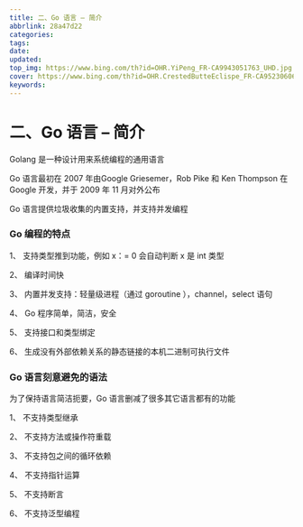 ```yaml
---
title: 二、Go 语言 – 简介
abbrlink: 28a47d22
categories: 
tags: 
date: 
updated: 
top_img: https://www.bing.com/th?id=OHR.YiPeng_FR-CA9943051763_UHD.jpg
cover: https://www.bing.com/th?id=OHR.CrestedButteEclispe_FR-CA9523060616_UHD.jpg
keywords: 
---
```

# 二、Go 语言 – 简介

Golang 是一种设计用来系统编程的通用语言

Go 语言最初在 2007 年由Google Griesemer，Rob Pike 和 Ken Thompson 在 Google 开发，并于 2009 年 11 月对外公布

Go 语言提供垃圾收集的内置支持，并支持并发编程

### Go 编程的特点

1、 支持类型推到功能，例如 x：= 0 会自动判断 x 是 int 类型

2、 编译时间快

3、 内置并发支持：轻量级进程（通过 goroutine ），channel，select 语句

4、 Go 程序简单，简洁，安全

5、 支持接口和类型绑定

6、 生成没有外部依赖关系的静态链接的本机二进制可执行文件

### Go 语言刻意避免的语法

为了保持语言简洁扼要，Go 语言删减了很多其它语言都有的功能

1、 不支持类型继承

2、 不支持方法或操作符重载

3、 不支持包之间的循环依赖

4、 不支持指针运算

5、 不支持断言

6、 不支持泛型编程